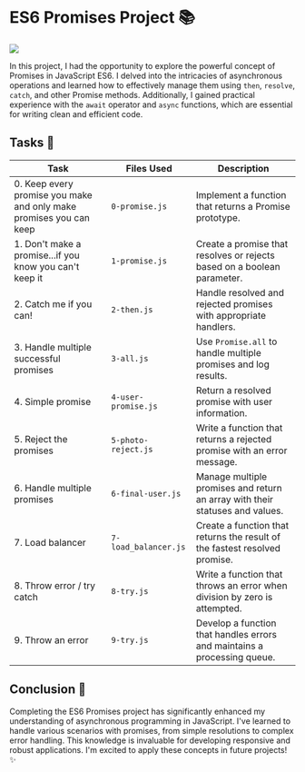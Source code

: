 # ES6 Promises Project 📚

<img src="https://miro.medium.com/v2/resize:fit:720/format:webp/1*QJpDCVVeYhklYJ3uJGNRXQ.jpeg">

In this project, I had the opportunity to explore the powerful concept of Promises in JavaScript ES6. I delved into the intricacies of asynchronous operations and learned how to effectively manage them using `then`, `resolve`, `catch`, and other Promise methods. Additionally, I gained practical experience with the `await` operator and `async` functions, which are essential for writing clean and efficient code.

## Tasks 📝

| Task | Files Used | Description |
| ---- | ---------- | ----------- |
| 0. Keep every promise you make and only make promises you can keep | `0-promise.js` | Implement a function that returns a Promise prototype. |
| 1. Don't make a promise...if you know you can't keep it | `1-promise.js` | Create a promise that resolves or rejects based on a boolean parameter. |
| 2. Catch me if you can! | `2-then.js` | Handle resolved and rejected promises with appropriate handlers. |
| 3. Handle multiple successful promises | `3-all.js` | Use `Promise.all` to handle multiple promises and log results. |
| 4. Simple promise | `4-user-promise.js` | Return a resolved promise with user information. |
| 5. Reject the promises | `5-photo-reject.js` | Write a function that returns a rejected promise with an error message. |
| 6. Handle multiple promises | `6-final-user.js` | Manage multiple promises and return an array with their statuses and values. |
| 7. Load balancer | `7-load_balancer.js` | Create a function that returns the result of the fastest resolved promise. |
| 8. Throw error / try catch | `8-try.js` | Write a function that throws an error when division by zero is attempted. |
| 9. Throw an error | `9-try.js` | Develop a function that handles errors and maintains a processing queue. |

## Conclusion 🎉
Completing the ES6 Promises project has significantly enhanced my understanding of asynchronous programming in JavaScript. I've learned to handle various scenarios with promises, from simple resolutions to complex error handling. This knowledge is invaluable for developing responsive and robust applications. I'm excited to apply these concepts in future projects! ✨
